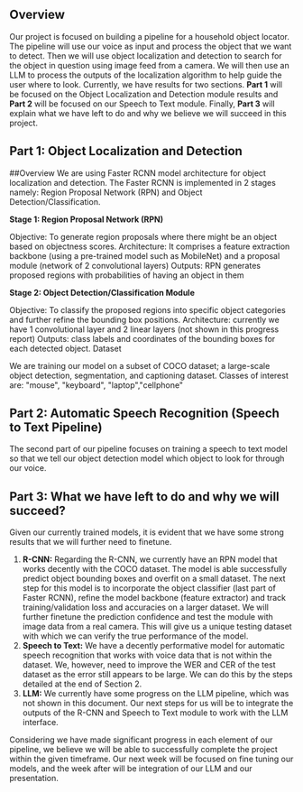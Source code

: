 ## **Overview**
Our project is focused on building a pipeline for a household object locator. The pipeline will use our voice as input and process the object that we want to detect. Then we will use object localization and detection to search for the object in question using image feed from a camera. We will then use an LLM to process the outputs of the localization algorithm to help guide the user where to look. Currently, we have results for two sections. **Part 1** will be focused on the Object Localization and Detection module results and **Part 2** will be focused on our Speech to Text module. Finally, **Part 3** will explain what we have left to do and why we believe we will succeed in this project.
## **Part 1: Object Localization and Detection**
##Overview
We are using Faster RCNN model architecture for object localization and detection. The Faster RCNN is implemented in 2 stages namely: Region Proposal Network (RPN) and Object Detection/Classification.

**Stage 1: Region Proposal Network (RPN)**

Objective: To generate region proposals where there might be an object based on objectness scores.
Architecture: It comprises a feature extraction backbone (using a pre-trained model such as MobileNet) and a proposal module (network of 2 convolutional layers)
Outputs: RPN generates proposed regions with probabilities of having an object in them

**Stage 2: Object Detection/Classification Module**

Objective: To classify the proposed regions into specific object categories and further refine the bounding box positions.
Architecture: currently we have 1 convolutional layer and 2 linear layers (not shown in this progress report)
Outputs: class labels and coordinates of the bounding boxes for each detected object.
Dataset

We are training our model on a subset of COCO dataset; a large-scale object detection, segmentation, and captioning dataset.
Classes of interest are: "mouse", "keyboard", "laptop","cellphone"

## **Part 2: Automatic Speech Recognition (Speech to Text Pipeline)**
The second part of our pipeline focuses on training a speech to text model so that we tell our object detection model which object to look for through our voice.
## **Part 3: What we have left to do and why we will succeed?**
Given our currently trained models, it is evident that we have some strong  results that we will further need to finetune.

1.   **R-CNN:** Regarding the R-CNN, we currently have an RPN model that works decently with the COCO dataset. The model is able successfully predict object bounding boxes and overfit on a small dataset. The next step for this model is to incorporate the object classifier (last part of Faster RCNN), refine the model backbone (feature extractor) and track training/validation loss and accuracies on a larger dataset. We will further finetune the prediction confidence and test the module with image data from a real camera. This will give us a unique testing dataset with which we can verify the true performance of the model.
2.   **Speech to Text:** We have a decently performative model for automatic speech recognition that works with voice data that is not within the dataset. We, however, need to improve the WER and CER of the test dataset as the error still appears to be large. We can do this by the steps detailed at the end of Section 2.
3. **LLM:** We currently have some progress on the LLM pipeline, which was not shown in this document. Our next steps for us will be to integrate the outputs of the R-CNN and Speech to Text module to work with the LLM interface.

Considering we have made significant progress in each element of our pipeline, we believe we will be able to successfully complete the project within the given timeframe. Our next week will be focused on fine tuning our models, and the week after will be integration of our LLM and our presentation.

